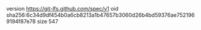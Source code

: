 version https://git-lfs.github.com/spec/v1
oid sha256:6c34d9df454b0a6cb8213a1b47657b3060d26b4bd59376ae7521969194f87e78
size 547
